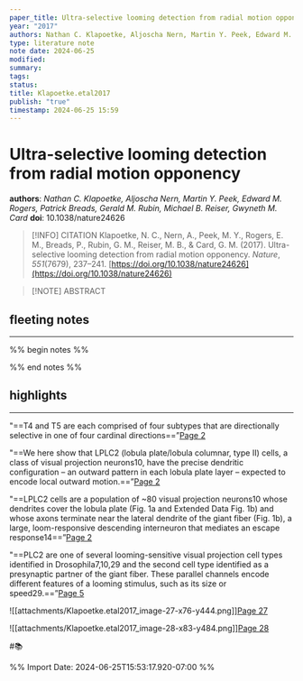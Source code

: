 ```yaml
---
paper_title: Ultra-selective looming detection from radial motion opponency
year: "2017"
authors: Nathan C. Klapoetke, Aljoscha Nern, Martin Y. Peek, Edward M. Rogers, Patrick Breads, Gerald M. Rubin, Michael B. Reiser, Gwyneth M. Card
type: literature note
note date: 2024-06-25
modified: 
summary: 
tags: 
status: 
title: Klapoetke.etal2017
publish: "true"
timestamp: 2024-06-25 15:59
---
```

# Ultra-selective looming detection from radial motion opponency
**authors**: *Nathan C. Klapoetke, Aljoscha Nern, Martin Y. Peek, Edward M. Rogers, Patrick Breads, Gerald M. Rubin, Michael B. Reiser, Gwyneth M. Card*
**doi**: 10.1038/nature24626

> [!INFO] CITATION
> Klapoetke, N. C., Nern, A., Peek, M. Y., Rogers, E. M., Breads, P., Rubin, G. M., Reiser, M. B., & Card, G. M. (2017). Ultra-selective looming detection from radial motion opponency. _Nature_, _551_(7679), 237–241. [https://doi.org/10.1038/nature24626](https://doi.org/10.1038/nature24626)

> [!NOTE] ABSTRACT
> 
> 

## fleeting notes
---
%% begin notes %% 


%% end notes %% 
## highlights
---
"==T4 and T5 are each comprised of four subtypes that are directionally selective in one of four cardinal directions==”[Page 2](zotero://open-pdf/library/items/4YW7NU5A?page=2&annotation=JCT237HW) 

 
"==We here show that LPLC2 (lobula plate/lobula columnar, type II) cells, a class of visual projection neurons10, have the precise dendritic configuration – an outward pattern in each lobula plate layer – expected to encode local outward motion.==”[Page 2](zotero://open-pdf/library/items/4YW7NU5A?page=2&annotation=V5Y2SGQM) 

 
"==LPLC2 cells are a population of ~80 visual projection neurons10 whose dendrites cover the lobula plate (Fig. 1a and Extended Data Fig. 1b) and whose axons terminate near the lateral dendrite of the giant fiber (Fig. 1b), a large, loom-responsive descending interneuron that mediates an escape response14==”[Page 2](zotero://open-pdf/library/items/4YW7NU5A?page=2&annotation=GPYTXWA9) 

 
"==PLC2 are one of several looming-sensitive visual projection cell types identified in Drosophila7,10,29 and the second cell type identified as a presynaptic partner of the giant fiber. These parallel channels encode different features of a looming stimulus, such as its size or speed29.==”[Page 5](zotero://open-pdf/library/items/4YW7NU5A?page=5&annotation=QFZN5R99) 

 
![[attachments/Klapoetke.etal2017_image-27-x76-y444.png]][Page 27](zotero://open-pdf/library/items/4YW7NU5A?page=27&annotation=GSSZBVH5) 

 
![[attachments/Klapoetke.etal2017_image-28-x83-y484.png]][Page 28](zotero://open-pdf/library/items/4YW7NU5A?page=28&annotation=EJDZP738) 

 
#📚 

%% Import Date: 2024-06-25T15:53:17.920-07:00 %%

